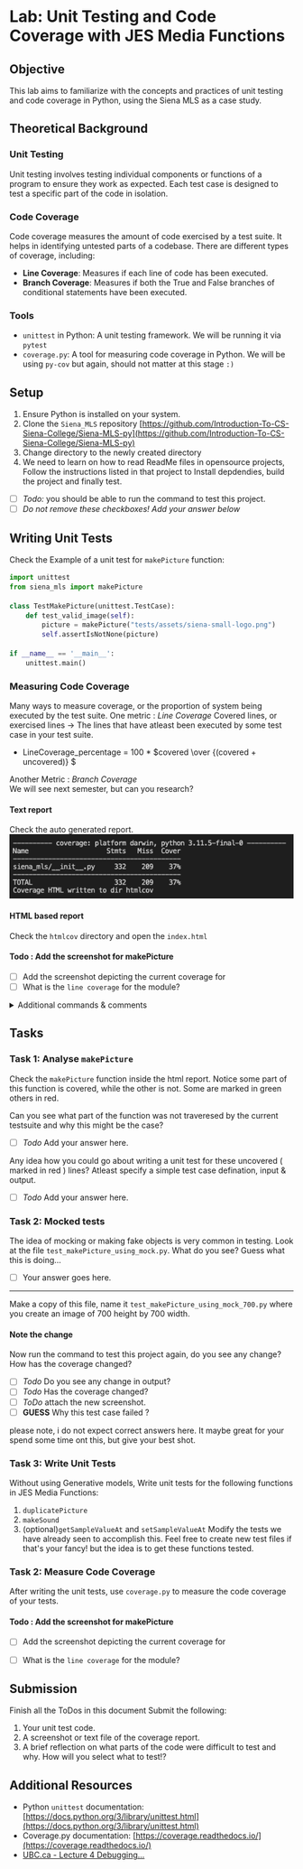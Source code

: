 # Lab: Unit Testing and Code Coverage with JES Media Functions

## Objective

This lab aims to familiarize with the concepts and practices of unit testing and code coverage in Python, using the Siena MLS as a case study.

## Theoretical Background

### Unit Testing
Unit testing involves testing individual components or functions of a program to ensure they work as expected. Each test case is designed to test a specific part of the code in isolation.

### Code Coverage
Code coverage measures the amount of code exercised by a test suite. It helps in identifying untested parts of a codebase. There are different types of coverage, including:
- **Line Coverage**: Measures if each line of code has been executed.
- **Branch Coverage**: Measures if both the True and False branches of conditional statements have been executed.

### Tools
- `unittest` in Python: A unit testing framework. We will be running it via `pytest`
- `coverage.py`: A tool for measuring code coverage in Python. We will be using `py-cov` but again, should not matter at this stage `:)`

## Setup
1. Ensure Python is installed on your system.
2. Clone the `Siena_MLS` repository [https://github.com/Introduction-To-CS-Siena-College/Siena-MLS-py](https://github.com/Introduction-To-CS-Siena-College/Siena-MLS-py)
3. Change directory to the newly created directory
4. We need to learn on how to read ReadMe files in opensource projects, Follow the instructions listed in that project to Install depdendies, build the project and finally test.

- [ ] *Todo:* you should be able to run the command to test this project.
- [ ] *Do not remove these checkboxes! Add your answer below*

## Writing Unit Tests
Check the Example of a unit test for `makePicture` function:

```python
import unittest
from siena_mls import makePicture

class TestMakePicture(unittest.TestCase):
    def test_valid_image(self):
        picture = makePicture("tests/assets/siena-small-logo.png")
        self.assertIsNotNone(picture)

if __name__ == '__main__':
    unittest.main()

```

### Measuring Code Coverage

Many ways to measure coverage, or the proportion  of system being executed by the test suite.
One metric : *Line Coverage*
Covered lines, or exercised lines -> The lines that have atleast been executed by some test case in your test suite.
- LineCoverage_percentage = 100 * $covered \over {(covered + uncovered)} $

Another Metric : *Branch Coverage* \
We will see next semester, but can you research?

#### Text report
Check the auto generated report. 
![coverage](assets/coverage_report.png)

#### HTML based report
Check the `htmlcov` directory and open the `index.html` 

#### Todo : Add the screenshot for makePicture
- [ ] Add the screenshot depicting the current coverage for
- [ ] What is the `line coverage` for the module?

<details>
<summary> Additional commands & comments</summary>
The basic commands to get code coverage are:

```bash
coverage run -m unittest discover
coverage report
```
These commands are usually automated in projects as you can see in the siena_mls project.


</details>

## Tasks
### Task 1: Analyse `makePicture`
Check the `makePicture` function inside the html report. Notice some part of this function is covered, while the other is not. Some are marked in green others in red.

Can you see what part of the function was not traveresed by the current testsuite and why this might be the case?
- [ ] *Todo* Add your answer here.

Any idea how you could go about writing a unit test for these uncovered ( marked in red ) lines? Atleast specify a simple test case defination, input & output.
- [ ] *Todo* Add your answer here.

### Task 2: Mocked tests
The idea of mocking or making fake objects is very common in testing. Look at the file `test_makePicture_using_mock.py`. What do you see? 
Guess what this is doing... 

- [ ] Your answer goes here.

--- 
Make a copy of this file, name it `test_makePicture_using_mock_700.py` where you create an image of 700 height by 700 width. 
#### Note the change
Now run the command to test this project again, do you see any change? How has the coverage changed?

- [ ] *Todo* Do you see any change in output?
- [ ] *Todo* Has the coverage changed?
- [ ] *ToDo* attach the new screenshot.
- [ ] **GUESS** Why this test case failed ?

please note, i do not expect correct answers here. It maybe great for your spend some time ont this, but give your best shot.

### Task 3: Write Unit Tests
Without using Generative models, Write unit tests for the following functions in JES Media Functions:
1. `duplicatePicture`
2. `makeSound`
3. (optional)`getSampleValueAt` and `setSampleValueAt`
Modify the tests we have already seen to accomplish this. Feel free to create new test files if that's your fancy! but the idea is to get these functions tested.
### Task 2: Measure Code Coverage
After writing the unit tests, use `coverage.py` to measure the code coverage of your tests.

#### Todo : Add the screenshot for makePicture
- [ ] Add the screenshot depicting the current coverage for
- [ ] What is the `line coverage` for the module?


## Submission
Finish all the ToDos in this document 
Submit the following:
1. Your unit test code.
2. A screenshot or text file of the coverage report.
3. A brief reflection on what parts of the code were difficult to test and why. How will you select what to test!?

## Additional Resources
- Python `unittest` documentation: [https://docs.python.org/3/library/unittest.html](https://docs.python.org/3/library/unittest.html)
- Coverage.py documentation: [https://coverage.readthedocs.io/](https://coverage.readthedocs.io/)
- [UBC.ca - Lecture 4 Debugging...](https://ubc-mds.github.io/DSCI_524_collab-sw-dev/materials/lectures/04_lecture-debugging-and-docs.html)